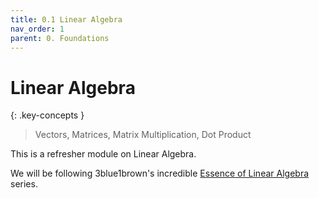 ```yaml
---
title: 0.1 Linear Algebra
nav_order: 1
parent: 0. Foundations
---
```


# Linear Algebra

{: .key-concepts }
> Vectors, Matrices, Matrix Multiplication, Dot Product

This is a refresher module on Linear Algebra.

We will be following 3blue1brown's incredible [Essence of Linear Algebra](https://www.youtube.com/playlist?list=PLZHQObOWTQDPD3MizzM2xVFitgF8hE_ab) series.





